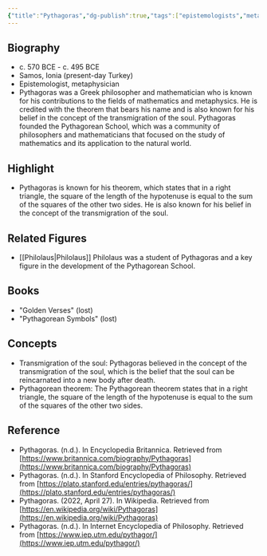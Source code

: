 ```yaml
---
{"title":"Pythagoras","dg-publish":true,"tags":["epistemologists","metaphysicians","1-10th","ancient-era","Greek","figures"],"born-date":-570,"keywords":"Pythagoras, philosopher, classical Greece, mathematics, metaphysics","aliases":"founder of the Pythagorean School","permalink":"/philosophers/ancient-era/pythagoras/","dgPassFrontmatter":true}
---
```


## Biography

-   c. 570 BCE - c. 495 BCE
-   Samos, Ionia (present-day Turkey)
-   Epistemologist, metaphysician
-   Pythagoras was a Greek philosopher and mathematician who is known for his contributions to the fields of mathematics and metaphysics. He is credited with the theorem that bears his name and is also known for his belief in the concept of the transmigration of the soul. Pythagoras founded the Pythagorean School, which was a community of philosophers and mathematicians that focused on the study of mathematics and its application to the natural world.

## Highlight

-   Pythagoras is known for his theorem, which states that in a right triangle, the square of the length of the hypotenuse is equal to the sum of the squares of the other two sides. He is also known for his belief in the concept of the transmigration of the soul.

## Related Figures

-   [[Philolaus\|Philolaus]] Philolaus was a student of Pythagoras and a key figure in the development of the Pythagorean School.

## Books
-   "Golden Verses" (lost)
-   "Pythagorean Symbols" (lost)

## Concepts

-   Transmigration of the soul: Pythagoras believed in the concept of the transmigration of the soul, which is the belief that the soul can be reincarnated into a new body after death.
-   Pythagorean theorem: The Pythagorean theorem states that in a right triangle, the square of the length of the hypotenuse is equal to the sum of the squares of the other two sides.

## Reference

-   Pythagoras. (n.d.). In Encyclopedia Britannica. Retrieved from [https://www.britannica.com/biography/Pythagoras](https://www.britannica.com/biography/Pythagoras)
-   Pythagoras. (n.d.). In Stanford Encyclopedia of Philosophy. Retrieved from [https://plato.stanford.edu/entries/pythagoras/](https://plato.stanford.edu/entries/pythagoras/)
-   Pythagoras. (2022, April 27). In Wikipedia. Retrieved from [https://en.wikipedia.org/wiki/Pythagoras](https://en.wikipedia.org/wiki/Pythagoras)
-   Pythagoras. (n.d.). In Internet Encyclopedia of Philosophy. Retrieved from [https://www.iep.utm.edu/pythagor/](https://www.iep.utm.edu/pythagor/)